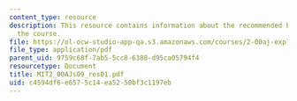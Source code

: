 ```yaml
---
content_type: resource
description: This resource contains information about the recommended books used in
  the course.
file: https://ol-ocw-studio-app-qa.s3.amazonaws.com/courses/2-00aj-exploring-sea-space-earth-fundamentals-of-engineering-design-spring-2009/c4594df6e6575c14ea5250bf3c1197eb_MIT2_00AJs09_res01.pdf
file_type: application/pdf
parent_uid: 9759c68f-7ab5-5cc8-6388-d95ca05794f4
resourcetype: Document
title: MIT2_00AJs09_res01.pdf
uid: c4594df6-e657-5c14-ea52-50bf3c1197eb
---
```

